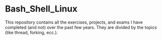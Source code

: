 # Bash_Shell_Linux
This repository contains all the exercises, projects, and exams I have completed (and not) over the past few years.
They are divided by the topics (like thread, forking, ecc.).

